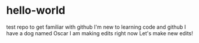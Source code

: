 # hello-world
test repo to get familiar with github
I'm new to learning code and github
I have a dog named Oscar
I am making edits right now
Let's make new edits!
